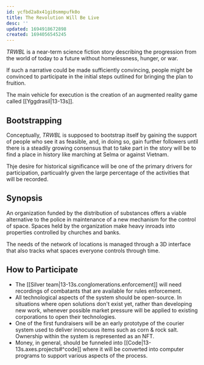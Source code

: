 ```yaml
---
id: ycfbd2a8x41gi0smmpufk0o
title: The Revolution Will Be Live
desc: ''
updated: 1694918672898
created: 1694056545245
---
```


_TRWBL_ is a near-term science fiction story describing the progression from the world of today to a future without homelessness, hunger, or war.

If such a narrative could be made sufficiently convincing, people might be convinced to participate in the initial steps outlined for bringing the plan to fruition.

The main vehicle for execution is the creation of an augmented reality game called [[Yggdrasil|13-13s]].

## Bootstrapping

Conceptually, _TRWBL_ is supposed to bootstrap itself by gaining the support of people who see it as feasible, and, in doing so, gain further followers until there is a steadily growing consensus that to take part in the story will be to find a place in history like marching at Selma or against Vietnam.

Thje desire for historical significance will be one of the primary drivers for participation, particualrly given the large percentage of the activities that will be recorded.

## Synopsis

An organization funded by the distribution of substances offers a viable alternative to the police in maintenance of a new mechanism for the control of space. Spaces held by the organization make heavy inroads into properties controlled by churches and banks.

The needs of the network of locations is managed through a 3D interface that also tracks what spaces everyone controls through time.

## How to Participate

* The [[Silver team|13-13s.conglomerations.enforcement]] will need recordings of combatants that are available for rules enforcement.
* All technological aspects of the system should be open-source. In situations where open solutions don't exist yet, rather than developing new work, whenever possible market pressure will be applied to existing corporations to open their technologies.
* One of the first fundraisers will be an early prototype of the courier system used to deliver innocuous items such as corn & rock salt. Ownership within the system is represented as an NFT.
* Money, in general, should be funneled into [[Code|13-13s.axes.projects#^code]] where it will be converted into computer programs to support various aspects of the process.
